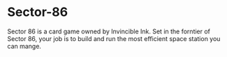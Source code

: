 # Sector-86
Sector 86 is a card game owned by Invincible Ink. Set in the forntier of Sector 86, your job is to build and run the most efficient space station you can mange.
